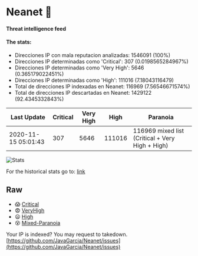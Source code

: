 # Neanet :hocho:
#### Threat intelligence feed
#### The stats:

- Direcciones IP con mala reputacion analizadas: 1546091 (100%)
- Direcciones IP determinadas como 'Critical':  307 (0.0198565284967%)
- Direcciones IP determinadas como 'Very High':  5646 (0.365179022451%)
- Direcciones IP determinadas como 'High':  111016 (7.18043116479)
- Total de direcciones IP indexadas en Neanet:  116969 (7.56546671574%)
- Total de direcciones IP descartadas en Neanet:  1429122 (92.4345332843%)

| Last Update | Critical | Very High | High | Paranoia |
| --- | --- | --- | --- | --- |
| 2020-11-15 05:01:43 | 307 | 5646 | 111016 | 116969 mixed list (Critical + Very High + High)|

![Stats](https://docs.google.com/spreadsheets/d/e/2PACX-1vSnaNMIXVabIpDJjufMlzH7poXnshF3mgd8Is1g9ytUEzVsP5my4Trn8f-xkoLLQ38xpL3HtmUexLo6/pubchart?oid=501124687&format=image)

For the historical stats go to: [link](/stats.csv)
## Raw
- :scream: [Critical](https://raw.githubusercontent.com/JavaGarcia/Neanet/master/blacklists/neanet_critical.txt)
- :fearful: [VeryHigh](https://raw.githubusercontent.com/JavaGarcia/Neanet/master/blacklists/neanet_veryHigh.txtt)
- :frowning: [High](https://raw.githubusercontent.com/JavaGarcia/Neanet/master/blacklists/neanet_high.txt)
- :dizzy_face: [Mixed-Paranoia](https://raw.githubusercontent.com/JavaGarcia/Neanet/master/blacklists/neanet_all.txt)


Your IP is indexed? You may request to takedown. [https://github.com/JavaGarcia/Neanet/issues](https://github.com/JavaGarcia/Neanet/issues)









































































































































































































































































































































































































































































































































































































































































































































































































































































































































































































































































































































































































































































































































































































































































































































































































































































































































































































































































































































































































































































































































































































































